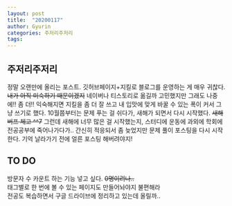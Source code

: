 ```yaml
---
layout: post
title:  "20200117"
author: Gyurin
categories: 주저리주저리
tags: 
---
```



## 주저리주저리
정말 오랜만에 올리는 포스트. 깃허브페이지+지킬로 블로그를 운영하는 게 매우 귀찮다. ~~내가 아직 미숙하기 때문이겠지~~ 네이버나 티스토리로 옮길까 고민했지만 그래도 나중에!! 좀 더!! 익숙해지면 지킬을 좀 더 잘 쓰고 내 입맛에 맞게 바꿀 수 있는 폭이 커서 그냥 쓰기로 했다. 10월쯤부터는 문제 푸는 걸 쉬다가, 새해가 되면서 다시 시작했다. ~~새해 버프 체고 ^^7~~ 그런데 새해에 너무 많은 걸 시작했는지, 스터디에 운동에 과외에 학회에 전공공부에 죽어나가다가.. 간신히 적응되서 좀 늦었지만 문제 풀이 포스팅을 다시 시작한다. 기억 날라가기 전에 얼른 포스팅 해버려야지! 


## TO DO
방문자 수 카운트 하는 기능 넣고 싶다. ~~0명이려나..~~<br>
태그별로 한 번에 볼 수 있는 페이지도 만들어놔야지 불편해라<br>
전공도 복습하면서 구글 드라이브에 정리하고 있는데 올릴까..<br>

